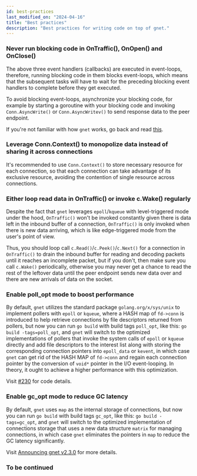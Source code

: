 ```yaml
---
id: best-practices
last_modified_on: "2024-04-16"
title: "Best practices"
description: "Best practices for writing code on top of gnet."
---
```


### Never run blocking code in OnTraffic(), OnOpen() and OnClose()

The above three event handlers (callbacks) are executed in event-loops, therefore, running blocking code in them blocks event-loops, which means that the subsequent tasks will have to wait for the preceding blocking event handlers to complete before they get executed.

To avoid blocking event-loops, asynchronize your blocking code, for example by starting a goroutine with your blocking code and invoking `Conn.AsyncWrite()` or `Conn.AsyncWritev()` to send response data to the peer endpoint.

If you're not familiar with how `gnet` works, go back and read [this](https://gnet.host/docs/about/overview/#networking-model-of-multiple-threadsgoroutines).

### Leverage Conn.Context() to monopolize data instead of sharing it across connections

It's recommended to use `Conn.Context()` to store necessary resource for each connection, so that each connection can take advantage of its exclusive resource, avoiding the contention of single resource across connections.


### Either loop read data in OnTraffic() or invoke c.Wake() regularly

Despite the fact that `gnet` leverages `epoll`/`kqueue` with level-triggered mode under the hood, `OnTraffic()` won't be invoked constantly given there is data left in the inbound buffer of a connection, `OnTraffic()` is only invoked when there is new data arriving, which is like edge-triggered mode from the user's point of view.

Thus, you should loop call `c.Read()`/`c.Peek()`/`c.Next()` for a connection in `OnTraffic()` to drain the inbound buffer for reading and decoding packets until it reaches an incomplete packet, but if you don't, then make sure you call `c.Wake()` periodically, otherwise you may never get a chance to read the rest of the leftover data until the peer endpoint sends new data over and there are new arrivals of data on the socket.

### Enable poll_opt mode to boost performance

By default, `gnet` utilizes the standard package `golang.org/x/sys/unix` to implement pollers with `epoll` or `kqueue`, where a HASH map of `fd->conn` is introduced to help retrieve connections by file descriptors returned from pollers, but now you can run `go build` with build tags `poll_opt`, like this: `go build -tags=poll_opt`, and `gnet` will switch to the optimized implementations of pollers that invoke the system calls of `epoll` or `kqueue` directly and add file descriptors to the interest list along with storing the corresponding connection pointers into `epoll_data` or `kevent`, in which case `gnet` can get rid of the HASH MAP of `fd->conn` and regain each connection pointer by the conversion of `void*` pointer in the I/O event-looping. In theory, it ought to achieve a higher performance with this optimization.

Visit [#230](https://github.com/panjf2000/gnet/pull/230) for code details.

### Enable gc_opt mode to reduce GC latency

By default, `gnet` uses `map` as the internal storage of connections, but now you can run `go build` with build tags `gc_opt`, like this: `go build -tags=gc_opt`, and `gnet` will switch to the optimized implementation of connections storage that uses a new data structure `matrix` for managing connections, in which case `gnet` eliminates the pointers in `map` to reduce the GC latency significantly.

Visit [Announcing gnet v2.3.0](https://gnet.host/blog/announcing-gnet-v2-3-0/) for more details.

### To be continued